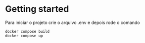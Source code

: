 # Getting started

Para iniciar o projeto crie o arquivo .env e depois rode o comando 

```
docker compose build
docker compose up
```